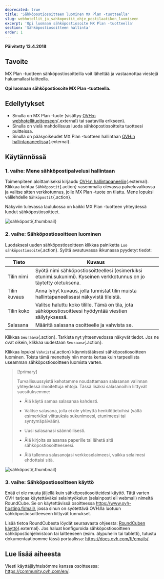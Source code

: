 ```yaml
---
deprecated: true
title: 'Sähköpostiosoitteen luominen MX Plan -tuotteella'
slug: webhotellit_ja_sahkopostit_ohje_postilaatikon_luomiseen
excerpt: 'Opi luomaan sähköpostiosoite MX Plan -tuotteella'
section: 'Sähköpostiosoitteen hallinta'
order: 1
---
```


**Päivitetty 13.4.2018**

## Tavoite

MX Plan -tuotteen sähköpostiosoitteilla voit lähettää ja vastaanottaa viestejä haluamallasi laitteella.

**Opi luomaan sähköpostiosoite MX Plan -tuotteella.**

## Edellytykset

- Sinulla on MX Plan -tuote (sisältyy [OVH:n webhotellituotteeseen](https://www.ovh-hosting.fi/webhotelli/){.external} tai saatavilla erikseen).
- Sinulla on vielä mahdollisuus luoda sähköpostiosoitteita tuotteesi puitteissa.
- Sinulla on pääsyoikeudet MX Plan -tuotteen hallintaan [OVH:n hallintapaneelissa](https://www.ovh.com/auth/?action=gotomanager){.external}.

## Käytännössä

### 1. vaihe: Mene sähköpostipalvelusi hallintaan

Toimenpiteen aloittamiseksi kirjaudu [OVH:n hallintapaneeliin](https://www.ovh.com/auth/?action=gotomanager){.external}. Klikkaa kohtaa `Sähköpostit`{.action} vasemmalla olevassa palveluvalikossa ja valitse sitten verkkotunnus, jolle MX Plan -tuote on tilattu. Mene lopuksi välilehdelle `Sähköpostit`{.action}.

Näkyviin tulevassa taulukossa on kaikki MX Plan -tuotteen yhteydessä luodut sähköpostiosoitteet.

![sähköposti](images/email-creation-step1.png){.thumbnail}

### 2. vaihe: Sähköpostiosoitteen luominen

Luodaksesi uuden sähköpostiosoitteen klikkaa painiketta `Luo sähköpostiosoite`{.action}. Syötä avautuvassa ikkunassa pyydetyt tiedot:

|Tieto|Kuvaus|  
|---|---|  
|Tilin nimi|Syötä nimi sähköpostiosoitteellesi (esimerkiksi etunimi.sukunimi). Kyseinen verkkotunnus on jo täytetty oletuksena.|  
|Tilin kuvaus|Anna lyhyt kuvaus, jolla tunnistat tilin muista hallintapaneelissasi näkyvistä tileistä.|  
|Tilin koko|Valitse haluttu koko tilille. Tämä on tila, jota sähköpostiosoitteesi hyödyntää viestien säilytyksessä.|  
|Salasana|Määritä salasana osoitteelle ja vahvista se.|

Klikkaa `Seuraava`{.action}. Tarkista nyt yhteenvedossa näkyvät tiedot. Jos ne ovat oikein, klikkaa uudestaan `Seuraava`{.action}.

Klikkaa lopuksi `Vahvista`{.action} käynnistääksesi sähköpostiosoitteen luominen. Toista tämä menettely niin monta kertaa kuin tarpeellista useamman sähköpostiosoitteen luomista varten.

> [!primary]
>
> Turvallisuussyistä kehotamme noudattamaan salasanan valinnan yhteydessä ilmoitettuja ehtoja. Tässä lisäksi salasanoihin liittyvät suosituksemme:
>
> - Älä käytä samaa salasanaa kahdesti.
>
> - Valitse salasana, jolla ei ole yhteyttä henkilötietoihisi (vältä esimerkiksi viittauksia sukunimeesi, etunimeesi tai syntymäpäivään).
>
> - Uusi salasanasi säännöllisesti.
>
> - Älä kirjoita salasanaa paperille tai lähetä sitä sähköpostiosoitteeseesi.
>
> - Älä tallenna salasanojasi verkkoselaimeesi, vaikka selaimesi ehdottaisi sitä.
>

![sähköposti](images/email-creation-step2.png){.thumbnail}

### 3. vaihe: Sähköpostiosoitteen käyttö

Enää ei ole muuta jäljellä kuin sähköpostiosoitteidesi käyttö. Tätä varten OVH tarjoaa käytettäväksi selaintyökalun (selainposti eli webmail) nimeltä RoundCube. Se on käytettävissä osoitteessa <https://www.ovh-hosting.fi/mail/>, jossa sinun on syötettävä OVH:lla luotuun sähköpostiosoitteeseen liittyvät tunnukset.

Lisää tietoa RoundCubesta löydät seuraavasta ohjeesta: [RoundCuben käyttö](https://docs.ovh.com/fi/emails/selainposti_roundcube-ohje/){.external}. Jos haluat konfiguroida sähköpostiosoitteen sähköpostiohjelmistoon tai laitteeseen (esim. älypuhelin tai tabletti), tutustu dokumentaatioomme tässä portaalissa: <https://docs.ovh.com/fi/emails/>.

## Lue lisää aiheesta

Viesti käyttäjäyhteisömme kanssa osoitteessa: <https://community.ovh.com/en/>.